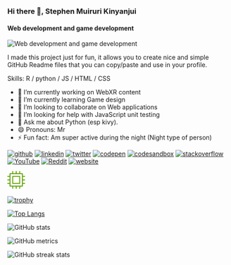 ### Hi there 👋, Stephen Muiruri Kinyanjui
#### Web development and game development
![Web development and game development](https://arturssmirnovs.github.io/github-profile-readme-generator/images/banner.png)

I made this project just for fun, it allows you to create nice and simple GitHub Readme files that you can copy/paste and use in your profile.

Skills: R / python / JS / HTML / CSS

- 🔭 I’m currently working on WebXR content 
- 🌱 I’m currently learning Game design 
- 👯 I’m looking to collaborate on Web applications 
- 🤔 I’m looking for help with JavaScript unit testing 
- 💬 Ask me about Python (esp kivy). 
- 😄 Pronouns: Mr 
- ⚡ Fun fact: Am super active during the night (Night type of person) 


[<img src='https://cdn.jsdelivr.net/npm/simple-icons@3.0.1/icons/github.svg' alt='github' height='40'>](https://github.com/UpToTime)  [<img src='https://cdn.jsdelivr.net/npm/simple-icons@3.0.1/icons/linkedin.svg' alt='linkedin' height='40'>](https://www.linkedin.com/in/Hah/)  [<img src='https://cdn.jsdelivr.net/npm/simple-icons@3.0.1/icons/twitter.svg' alt='twitter' height='40'>](https://twitter.com/...)  [<img src='https://cdn.jsdelivr.net/npm/simple-icons@3.0.1/icons/codepen.svg' alt='codepen' height='40'>](https://codepen.io/Nmn)  [<img src='https://cdn.jsdelivr.net/npm/simple-icons@3.0.1/icons/codesandbox.svg' alt='codesandbox' height='40'>](https://codesandbox.io/u/..)  [<img src='https://cdn.jsdelivr.net/npm/simple-icons@3.0.1/icons/stackoverflow.svg' alt='stackoverflow' height='40'>](https://stackoverflow.com/users/..)  [<img src='https://cdn.jsdelivr.net/npm/simple-icons@3.0.1/icons/youtube.svg' alt='YouTube' height='40'>](https://www.youtube.com/channel/..)  [<img src='https://cdn.jsdelivr.net/npm/simple-icons@3.0.1/icons/reddit.svg' alt='Reddit' height='40'>](https://www.reddit.com/user/..)  [<img src='https://cdn.jsdelivr.net/npm/simple-icons@3.0.1/icons/icloud.svg' alt='website' height='40'>](..)  

<a href='https://docs.github.com/en/developers'><img src='https://raw.githubusercontent.com/acervenky/animated-github-badges/master/assets/devbadge.gif' width='40' height='40'></a> 

[![trophy](https://github-profile-trophy.vercel.app/?username=UpToTime)](https://github.com/ryo-ma/github-profile-trophy)

[![Top Langs](https://github-readme-stats.vercel.app/api/top-langs/?username=UpToTime)](https://github.com/anuraghazra/github-readme-stats)

![GitHub stats](https://github-readme-stats.vercel.app/api?username=UpToTime&show_icons=true)  

![GitHub metrics](https://metrics.lecoq.io/UpToTime)  

![GitHub streak stats](https://github-readme-streak-stats.herokuapp.com/?user=UpToTime)  



<!--
**UpToTime/UpToTime** is a ✨ _special_ ✨ repository because its `README.md` (this file) appears on your GitHub profile.

Here are some ideas to get you started:

- 🔭 I’m currently working on ...
- 🌱 I’m currently learning ...
- 👯 I’m looking to collaborate on ...
- 🤔 I’m looking for help with ...
- 💬 Ask me about ...
- 📫 How to reach me: ...
- 😄 Pronouns: ...
- ⚡ Fun fact: ...
-->
